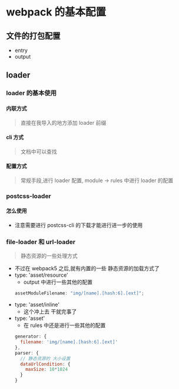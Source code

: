 # webpack 的基本配置

## 文件的打包配置

- entry
- output

## loader

### loader 的基本使用

#### 内联方式

> 直接在我导入的地方添加 loader 前缀

#### cli 方式

> 文档中可以查找

#### 配置方式

> 常规手段,进行 loader 配置, module -> rules 中进行 loader 的配置

### postcss-loader

#### 怎么使用

- 注意需要进行 postcss-cli 的下载才能进行进一步的使用

### file-loader 和 url-loader

> 静态资源的一些处理方式

- 不过在 webpack5 之后,就有内置的一些 静态资源的加载方式了
- type: 'asset/resource'
  - output 中进行一些其他的配置
  ```js
  assetModuleFilename: "img/[name].[hash:6].[ext]";
  ```
- type: 'asset/inline'
  - 这个冲上去 干就完事了
- type: 'asset'
  - 在 rules 中还是进行一些其他的配置
  ```js
  generator: {
    filename: 'img/[name].[hash:6].[ext]'
  },
  parser: {
    // 静态资源的 大小设置
    dataUrlCondition: {
      maxSize: 10*1024
    }
  }
  ```
